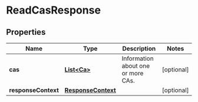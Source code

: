 

# ReadCasResponse


## Properties

| Name | Type | Description | Notes |
|------------ | ------------- | ------------- | -------------|
|**cas** | [**List&lt;Ca&gt;**](Ca.md) | Information about one or more CAs. |  [optional] |
|**responseContext** | [**ResponseContext**](ResponseContext.md) |  |  [optional] |



